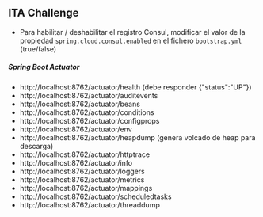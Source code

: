 
## ITA Challenge

* Para habilitar / deshabilitar el registro Consul, modificar el valor de la propiedad `spring.cloud.consul.enabled` en el fichero `bootstrap.yml` (true/false)


##### Spring Boot Actuator

- http://localhost:8762/actuator/health (debe responder {"status":"UP"})
- http://localhost:8762/actuator/auditevents
- http://localhost:8762/actuator/beans
- http://localhost:8762/actuator/conditions
- http://localhost:8762/actuator/configprops
- http://localhost:8762/actuator/env
- http://localhost:8762/actuator/heapdump (genera volcado de heap para descarga)
- http://localhost:8762/actuator/httptrace
- http://localhost:8762/actuator/info
- http://localhost:8762/actuator/loggers
- http://localhost:8762/actuator/metrics
- http://localhost:8762/actuator/mappings
- http://localhost:8762/actuator/scheduledtasks
- http://localhost:8762/actuator/threaddump
